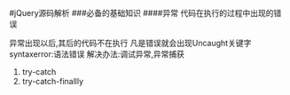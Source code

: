 #jQuery源码解析
###必备的基础知识
####异常
代码在执行的过程中出现的错误  

异常出现以后,其后的代码不在执行
凡是错误就会出现Uncaught关键字
syntaxerror:语法错误
解决办法:调试异常,异常捕获
1. try-catch
2. try-catch-finallly
